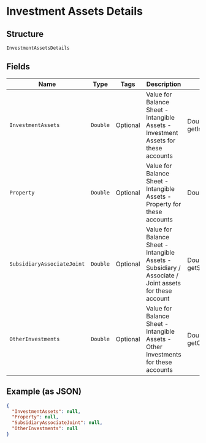 
# Investment Assets Details

## Structure

`InvestmentAssetsDetails`

## Fields

| Name | Type | Tags | Description | Getter | Setter |
|  --- | --- | --- | --- | --- | --- |
| `InvestmentAssets` | `Double` | Optional | Value for Balance Sheet - Intangible Assets - Investment Assets for these accounts | Double getInvestmentAssets() | setInvestmentAssets(Double investmentAssets) |
| `Property` | `Double` | Optional | Value for Balance Sheet - Intangible Assets - Property for these accounts | Double getProperty() | setProperty(Double property) |
| `SubsidiaryAssociateJoint` | `Double` | Optional | Value for Balance Sheet - Intangible Assets - Subsidiary / Associate / Joint assets for these account | Double getSubsidiaryAssociateJoint() | setSubsidiaryAssociateJoint(Double subsidiaryAssociateJoint) |
| `OtherInvestments` | `Double` | Optional | Value for Balance Sheet - Intangible Assets - Other Investments for these accounts | Double getOtherInvestments() | setOtherInvestments(Double otherInvestments) |

## Example (as JSON)

```json
{
  "InvestmentAssets": null,
  "Property": null,
  "SubsidiaryAssociateJoint": null,
  "OtherInvestments": null
}
```

